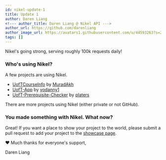 ```yaml
---
id: nikel-update-1
title: Update 1
author: Daren Liang
<!--- author_title: Daren Liang @ Nikel API --->
author_url: https://github.com/darenliang
author_image_url: https://avatars1.githubusercontent.com/u/44593263?s=200&v=4
tags: []
---
```


Nikel's going strong, serving roughly 100k requests daily!

### Who's using Nikel?

A few projects are using Nikel.

* [UofTCourseInfo](https://github.com/MuradAkh/UofTCourseInfo) by [MuradAkh](https://github.com/MuradAkh)
* [UofT-App](https://github.com/vodanny1/UofT-App) by [vodanny1](https://github.com/vodanny1)
* [UofT-Prerequisite-Checker](https://github.com/platers/UofT-Prerequisite-Checker) by [platers](https://github.com/platers)

There are more projects using Nikel (either private or not GitHub).

### You made something with Nikel. What now?

Great! If you want a place to show your project to the world, please submit a pull request to add your project to the [showcase page](/showcase).

:heart: Much thanks for everyone's support,

Daren Liang
